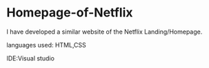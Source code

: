 # Homepage-of-Netflix
I have developed a similar website of the Netflix Landing/Homepage.

languages used: HTML,CSS

IDE:Visual studio
